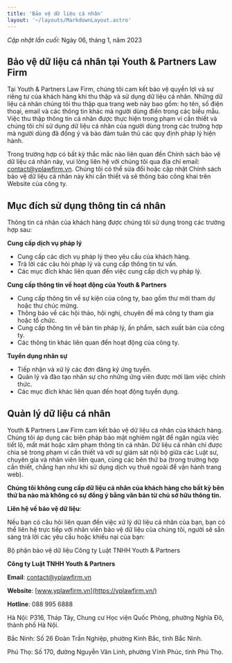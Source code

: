```yaml
---
title: 'Bảo vệ dữ liệu cá nhân'
layout: '~/layouts/MarkdownLayout.astro'
---
```


_Cập nhật lần cuối_: Ngày 06, tháng 1, năm 2023

## Bảo vệ dữ liệu cá nhân tại Youth & Partners Law Firm

Tại Youth & Partners Law Firm, chúng tôi cam kết bảo vệ quyền lợi và sự riêng tư của khách hàng khi thu thập và sử dụng dữ liệu cá nhân. Những dữ liệu cá nhân chúng tôi thu thập qua trang web này bao gồm: họ tên, số điện thoại, email và các thông tin khác mà người dùng điền trong các biểu mẫu. Việc thu thập thông tin cá nhân được thực hiện trong phạm vi cần thiết và chúng tôi chỉ sử dụng dữ liệu cá nhân của người dùng trong các trường hợp mà người dùng đã đồng ý và bảo đảm tuân thủ các quy định pháp lý hiện hành.

Trong trường hợp có bất kỳ thắc mắc nào liên quan đến Chính sách bảo vệ dữ liệu cá nhân này, vui lòng liên hệ với chúng tôi qua địa chỉ email: contact@yplawfirm.vn. Chúng tôi có thể sửa đổi hoặc cập nhật Chính sách bảo vệ dữ liệu cá nhân này khi cần thiết và sẽ thông báo công khai trên Website của công ty. 

## Mục đích sử dụng thông tin cá nhân

Thông tin cá nhân của khách hàng được chúng tôi sử dụng trong các trường hợp sau:

**Cung cấp dịch vụ pháp lý**

+ Cung cấp các dịch vụ pháp lý theo yêu cầu của khách hàng.
+ Trả lời các câu hỏi pháp lý và cung cấp thông tin tư vấn.
+ Các mục đích khác liên quan đến việc cung cấp dịch vụ pháp lý.

**Cung cấp thông tin về hoạt động của Youth & Partners**

+ Cung cấp thông tin về sự kiện của công ty, bao gồm thư mời tham dự hoặc thư chúc mừng.
+ Thông báo về các hội thảo, hội nghị, chuyên đề mà công ty tham gia hoặc tổ chức.
+ Cung cấp thông tin về bản tin pháp lý, ấn phẩm, sách xuất bản của công ty.
+ Các thông tin khác liên quan đến hoạt động của công ty.

**Tuyển dụng nhân sự**

+ Tiếp nhận và xử lý các đơn đăng ký ứng tuyển.
+ Quản lý và đào tạo nhân sự cho những ứng viên được mời làm việc chính thức.
+ Các mục đích khác liên quan đến hoạt động tuyển dụng.

## Quản lý dữ liệu cá nhân

Youth & Partners Law Firm cam kết bảo vệ dữ liệu cá nhân của khách hàng. Chúng tôi áp dụng các biện pháp bảo mật nghiêm ngặt để ngăn ngừa việc tiết lộ, mất mát hoặc xâm phạm thông tin cá nhân. Dữ liệu cá nhân chỉ được chia sẻ trong phạm vi cần thiết và với sự giám sát nội bộ giữa các Luật sư, chuyên gia và nhân viên liên quan, cùng các bên thứ ba (trong trường hợp cần thiết, chẳng hạn như khi sử dụng dịch vụ thuê ngoài để vận hành trang web).

**Chúng tôi không cung cấp dữ liệu cá nhân của khách hàng cho bất kỳ bên thứ ba nào mà không có sự đồng ý bằng văn bản từ chủ sở hữu thông tin.**

**Liên hệ về bảo vệ dữ liệu**:

Nếu bạn có câu hỏi liên quan đến việc xử lý dữ liệu cá nhân của bạn, bạn có thể liên hệ trực tiếp với nhân viên bảo vệ dữ liệu của chúng tôi, người sẽ sẵn sàng trả lời các yêu cầu hoặc khiếu nại của bạn:

Bộ phận bảo vệ dữ liệu Công ty Luật TNHH Youth & Partners

**Công ty Luật TNHH Youth & Partners**

**Email**: contact@yplawfirm.vn

**Website**: [www.yplawfirm.vn](https://yplawfirm.vn/)

**Hotline**: 088 995 6888

Hà Nội: P316, Tháp Tây, Chung cư Học viện Quốc Phòng, phường Nghĩa Đô, thành phố Hà Nội.

Bắc Ninh: Số 26 Đoàn Trần Nghiệp, phường Kinh Bắc, tỉnh Bắc Ninh.

Phú Thọ: Số 170, đường Nguyễn Văn Linh, phường Vĩnh Phúc, tỉnh Phú Thọ.
